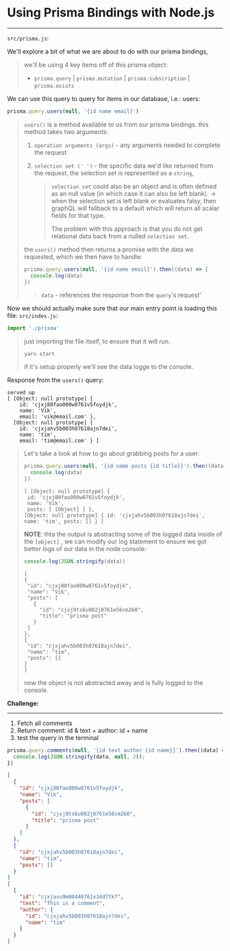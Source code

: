 # Using Prisma Bindings with Node.js

------

`src/prisma.js`:

 We'll explore a bit of what we are about to do with our prisma bindings, 

> we'll be using 4 key items off of this prisma object: 
>
> - `prisma.query`  |  `prisma.mutation`  |  `prisma.subscription`  |  `prisma.exists`

We can use this query to query for items in our database, i.e.: users:

```js
prisma.query.users(null, '{id name email}')
```

> `users()` is a method available to us from our prisma bindings. this method takes two arguments:
>
> 1. `operation arguments (args)` - any arguments needed to complete the request
>
> 2. `selection set (' ')` - the specific data we'd like returned from the request, the selection set is represented as a `string`, 
>
>    > `selection set` could also be an object and is often defined as an null value (in which case it can also be left blank). -> when the selection set is left blank or evaluates falsy,  then graphQL will fallback to a default which will return all scalar fields for that type. 
>    >
>    > The problem with this approach is that you do not get relational data back from a nulled `selection set`.
>
> the `users()` method then returns a promise with the data we requested, which we then have to handle:
>
> ```js
> prisma.query.users(null, '{id name email}').then((data) => { 
> 	console.log(data)
> })
> ```
>
> > `data` - references the response from the `query`'s request'



Now we should actually make sure that our main entry point is loading this file: `src/index.js`:

```js
import './prisma'
```

> just importing the file itself, to ensure that it will run. 
>
> ```shell
> yarn start
> ```
>
> if it's setup properly we'll see the data logge to the console.



Response from the `users()` query:

```shell
served up
[ [Object: null prototype] {
    id: 'cjxj80fao000w0761v5foydjk',
    name: 'Vik',
    email: 'vik@email.com' },
  [Object: null prototype] {
    id: 'cjxjahv5b003h07618ajn7dei',
    name: 'tim',
    email: 'tim@email.com' } ]
```



> Let's take a look at how to go about grabbing posts for a user:
>
> ```js
> prisma.query.users(null, '{id name posts {id title}}').then((data) => {
> 	console.log(data)
> })
> ```
>
> ```shell
> [ [Object: null prototype] {
>  id: 'cjxj80fao000w0761v5foydjk',
>  name: 'Vik',
>  posts: [ [Object] ] },
> [Object: null prototype] { id: 'cjxjahv5b003h07618ajn7dei', name: 'tim', posts: [] } ]
> 
> ```
>
> **NOTE**: thta the output is abstracting some of the logged data inside of the `[object]` , we can modify our log statement to ensure we got better logs of our data in the node console:
>
> ```js
> console.log(JSON.stringify(data))
> ```
>
> ```shell
> [
> {
>  "id": "cjxj80fao000w0761v5foydjk",
>  "name": "Vik",
>  "posts": [
>    {
>      "id": "cjxj9ts6u002j0761e56cm260",
>      "title": "prisma post"
>    }
>  ]
> },
> {
>  "id": "cjxjahv5b003h07618ajn7dei",
>  "name": "tim",
>  "posts": []
> }
> ]
> ```
>
> now the object is not abstracted away and is fully logged to the console.



**Challenge:**

------

1. Fetch all comments
2. Return comment: id & text + author: id + name
3. test the query in the terminal

```js
prisma.query.comments(null, '{id text author {id name}}').then((data) => {
  console.log(JSON.stringify(data, null, 2));
})
```

```json
[
  {
    "id": "cjxj80fao000w0761v5foydjk",
    "name": "Vik",
    "posts": [
      {
        "id": "cjxj9ts6u002j0761e56cm260",
        "title": "prisma post"
      }
    ]
  },
  {
    "id": "cjxjahv5b003h07618ajn7dei",
    "name": "tim",
    "posts": []
  }
]
[
  {
    "id": "cjxjavu9m00440761x34d7tk7",
    "text": "This is a comment",
    "author": {
      "id": "cjxjahv5b003h07618ajn7dei",
      "name": "tim"
    }
  }
]
```


